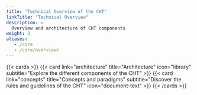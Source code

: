 ```yaml
---
title: "Technical Overview of the CHT"
linkTitle: "Technical Overview"
description: >
  Overview and architecture of CHT components
weight: 3
aliases:
   - /core
   - /core/overview/
---
```


{{< cards >}}
{{< card link="architecture" title="Architecture" icon="library" subtitle="Explore the different components of the CHT" >}}
{{< card link="concepts" title="Concepts and paradigms" subtitle="Discover the rules and guidelines of the CHT" icon="document-text" >}}
{{< /cards >}}

